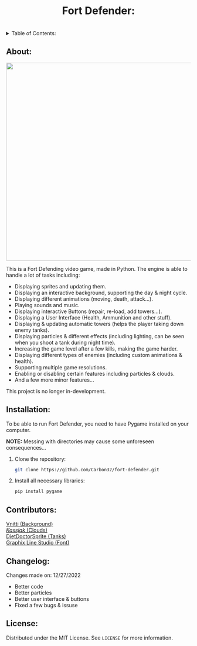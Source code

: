 <h1 align="center">Fort Defender:</h1><br>

<details>
  <summary>Table of Contents: </summary>
  <ol>
    <li>
      <a href="#about">About</a>
      <ul>
      </ul>
    </li>
    <li>
      <a href="#installation">Installation</a>
      <ul>
      </ul>
    </li>
    <li><a href="#contributors">Contributors</a></li>
    <li><a href="#changelog">Changelog</a></li>
    <li><a href="#license">License</a></li>
  </ol>
</details>


## About:

<img src = "https://i.imgur.com/WX6nSOD.png" width = 960 height = 540>


This is a Fort Defending video game, made in Python. The engine is able to handle a lot of tasks including: 

* Displaying sprites and updating them.
* Displaying an interactive background, supporting the day & night cycle.
* Displaying different animations (moving, death, attack...).
* Playing sounds and music.
* Displaying interactive Buttons (repair, re-load, add towers...).
* Displaying a User Interface (Health, Ammunition and other stuff).
* Displaying & updating automatic towers (helps the player taking down enemy tanks).
* Displaying particles & different effects (including lighting, can be seen when you shoot a tank during night time).
* Increasing the game level after a few kills, making the game harder. 
* Displaying different types of enemies (including custom animations & health).
* Supporting multiple game resolutions.
* Enabling or disabling certain features including particles & clouds.
* And a few more minor features...

This project is no longer in-development.

## Installation:

To be able to run Fort Defender, you need to have Pygame installed on your computer.

<b>NOTE:</b> Messing with directories may cause some unforeseen consequences...

1. Clone the repository: 

   ```sh
   git clone https://github.com/Carbon32/fort-defender.git
   ```
2. Install all necessary libraries:

    ```sh
    pip install pygame
    ```

## Contributors:

<a href="https://vnitti.itch.io">Vnitti (Background)</a><br>
<a href="https://kassjak.itch.io">_Kassjak_ (Clouds)</a><br>
<a href="https://www.deviantart.com/dietdoctorsprite">DietDoctorSprite (Tanks)</a><br>
<a href="https://www.dafont.com/happy-4.font">Graphix Line Studio (Font)</a><br>

## Changelog:

Changes made on: 12/27/2022

* Better code
* Better particles
* Better user interface & buttons
* Fixed a few bugs & issuse

## License:

Distributed under the MIT License. See `LICENSE` for more information.

